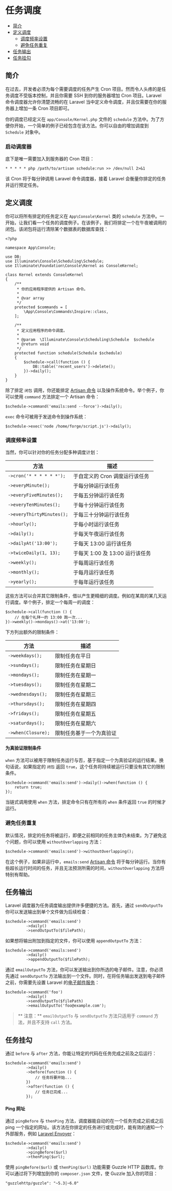 # 任务调度

- [简介](#introduction)
- [定义调度](#defining-schedules)
    - [调度频率设置](#schedule-frequency-options)
    - [避免任务重复](#preventing-task-overlaps)
- [任务输出](#task-output)
- [任务挂勾](#task-hooks)

<a name="introduction"></a>
## 简介

在过去，开发者必须为每个需要调度的任务产生 Cron 项目。然而令人头疼的是任务调度不受版本控制，并且你需要 SSH 到你的服务器增加 Cron 项目。Laravel 命令调度器允许你清楚流畅的在 Laravel 当中定义命令调度，并且仅需要在你的服务器上增加一条 Cron 项目即可。

你的调度已经定义在 `app/Console/Kernel.php` 文件的 `schedule` 方法中。为了方便你开始，一个简单的例子已经包含在该方法。你可以自由的增加调度到 `Schedule` 对象中。

### 启动调度器

底下是唯一需要加入到服务器的 Cron 项目：

    * * * * * php /path/to/artisan schedule:run >> /dev/null 2>&1

该 Cron 将于每分钟调用 Laravel 命令调度器，接着 Laravel 会衡量你排定的任务并运行预定任务。

<a name="defining-schedules"></a>
## 定义调度

你可以将所有排定的任务定义在 `App\Console\Kernel` 类的 `schedule` 方法中。一开始，让我们看一个任务的调度例子。在该例子，我们将排定一个在午夜被调用的闭包。该闭包将运行清除某个数据表的数据库查找：

    <?php

    namespace App\Console;

    use DB;
    use Illuminate\Console\Scheduling\Schedule;
    use Illuminate\Foundation\Console\Kernel as ConsoleKernel;

    class Kernel extends ConsoleKernel
    {
        /**
         * 你的应用程序提供的 Artisan 命令。
         *
         * @var array
         */
        protected $commands = [
            \App\Console\Commands\Inspire::class,
        ];

        /**
         * 定义应用程序的命令调度。
         *
         * @param  \Illuminate\Console\Scheduling\Schedule  $schedule
         * @return void
         */
        protected function schedule(Schedule $schedule)
        {
            $schedule->call(function () {
                DB::table('recent_users')->delete();
            })->daily();
        }
    }

除了排定 `闭包` 调用，你还能排定 [Artisan 命令](/docs/{{version}}/artisan) 以及操作系统命令。举个例子，你可以使用 `command` 方法排定一个 Artisan 命令：

    $schedule->command('emails:send --force')->daily();

`exec` 命令可被用于发送命令到操作系统：

    $schedule->exec('node /home/forge/script.js')->daily();

<a name="schedule-frequency-options"></a>
### 调度频率设置

当然，你可以针对你的任务分配多种调度计划：

方法  | 描述
------------- | -------------
`->cron('* * * * * *');`  |  于自定义的 Cron 调度运行该任务
`->everyMinute();`  |  于每分钟运行该任务
`->everyFiveMinutes();`  |  于每五分钟运行该任务
`->everyTenMinutes();`  |  于每十分钟运行该任务
`->everyThirtyMinutes();`  |  于每三十分钟运行该任务
`->hourly();`  |  于每小时运行该任务
`->daily();`  |  于每天午夜运行该任务
`->dailyAt('13:00');`  |  于每天 13:00 运行该任务
`->twiceDaily(1, 13);`  |  于每天 1:00 及 13:00 运行该任务
`->weekly();`  |  于每周运行该任务
`->monthly();`  |  于每月运行该任务
`->yearly();`  |  于每年运行该任务

这些方法可以合并其它限制条件，借以产生更精细的调度。例如在某周的某几天运行调度。举个例子，排定一个每周一的调度：

    $schedule->call(function () {
        // 在每个礼拜一的 13:00 跑一次...
    })->weekly()->mondays()->at('13:00');

下方列出额外的限制条件：

方法  | 描述
------------- | -------------
`->weekdays();`  |  限制任务在平日
`->sundays();`  |  限制任务在星期日
`->mondays();`  |  限制任务在星期一
`->tuesdays();`  |  限制任务在星期二
`->wednesdays();`  |  限制任务在星期三
`->thursdays();`  |  限制任务在星期四
`->fridays();`  |  限制任务在星期五
`->saturdays();`  |  限制任务在星期六
`->when(Closure);`  |  限制任务基于一个为真验证

#### 为真验证限制条件

`when` 方法可以被用于限制任务运行与否，基于指定一个为真验证的运行结果。换句话说，如果指定的 `闭包` 返回 `true`，这个任务将持续被运行只要没有其它的限制条件。

    $schedule->command('emails:send')->daily()->when(function () {
        return true;
    });

当链式调用使用 `when` 方法，排定命令只有在所有的 `when` 条件返回 `true` 的时候才运行。

<a name="preventing-task-overlaps"></a>
### 避免任务重复

默认情况，排定的任务将被运行，即便之前相同的任务主体仍未结束。为了避免这个问题，你可以使用 `withoutOverlapping` 方法：

    $schedule->command('emails:send')->withoutOverlapping();

在这个例子，如果非运行中，`emails:send` [Artisan 命令](/docs/{{version}}/artisan) 将于每分钟运行。当你有些超长运行时间的任务，并且无法预测所需的时间，`withoutOverlapping` 方法将特别有帮助。

<a name="task-output"></a>
## 任务输出

Laravel 调度器为任务调度输出提供许多便捷的方法。首先，通过 `sendOutputTo` 你可以发送输出到单个文件做为后续检查：

    $schedule->command('emails:send')
             ->daily()
             ->sendOutputTo($filePath);

如果想将输出附加到指定的文件，你可以使用 `appendOutputTo` 方法：

    $schedule->command('emails:send')
             ->daily()
             ->appendOutputTo($filePath);

通过 `emailOutputTo` 方法，你可以发送输出到你所选的电子邮件。注意，你必须先通过 `sendOutputTo` 方法输出到一个文件。同时，在将任务输出发送到电子邮件之前，你需要先设置 Laravel 的[电子邮件服务](/docs/{{version}}/mail)：

    $schedule->command('foo')
             ->daily()
             ->sendOutputTo($filePath)
             ->emailOutputTo('foo@example.com');

> ** 注意：** `emailOutputTo` 与 `sendOutputTo` 方法只适用于 `command` 方法，并且不支持 `call` 方法。

<a name="task-hooks"></a>
## 任务挂勾

通过 `before` 与 `after` 方法，你能让特定的代码在任务完成之前及之后运行：

    $schedule->command('emails:send')
             ->daily()
             ->before(function () {
                 // 任务将要开始...
             })
             ->after(function () {
                 // 任务已完成...
             });

#### Ping 网址

通过 `pingBefore` 与 `thenPing` 方法，调度器能自动的在一个任务完成之前或之后 ping 一个指定的网址。该方法在你排定的任务进行或完成时，能有效的通知一个外部服务，例如 [Laravel Envoyer](https://envoyer.io)：

    $schedule->command('emails:send')
             ->daily()
             ->pingBefore($url)
             ->thenPing($url);

使用 `pingBefore($url)` 或 `thenPing($url)` 功能需要 Guzzle HTTP 函数库。你可以通过将下列增加到你的 `composer.json` 文件，使 Guzzle 加入你的项目：

    "guzzlehttp/guzzle": "~5.3|~6.0"
